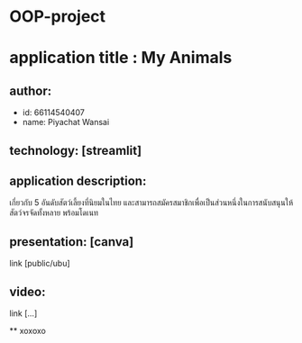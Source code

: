 # OOP-project
# application title : My Animals 
## author: 
  * id: 66114540407
  * name: Piyachat Wansai
## technology: [streamlit]
## application description:
เกี่ยวกับ 5 อันดับสัตว์เลี้ยงที่นิยมในไทย และสามารถสมัครสมาชิกเพื่อเป็นส่วนหนึ่งในการสนับสนุนให้สัตว์จรจัดทั้งหลาย พร้อมโดเนท

## presentation: [canva] 
link [public/ubu]
## video: 
link [...]

** xoxoxo
 
